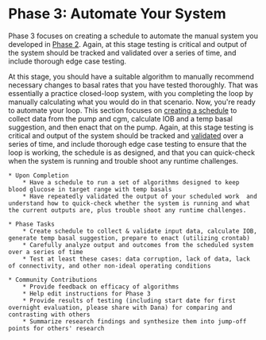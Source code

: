 # Phase 3: Automate Your System

Phase 3 focuses on creating a schedule to automate the manual system you developed in [Phase 2](docs/Build-manual-system/considerations.md). Again, at this stage testing is critical and output of the system should be tracked and validated over a series of time, and include thorough edge case testing.

At this stage, you should have a suitable algorithm to manually recommend necessary changes to basal rates that you have tested thoroughly. That was essentially a practice closed-loop system, with you completing the loop by manually calculating what you would do in that scenario. Now, you're ready to automate your loop. This section focuses on [creating a schedule](create-schedule.md) to collect data from the pump and cgm, calculate IOB and a temp basal suggestion, and then enact that on the pump. Again, at this stage testing is critical and output of the system should be tracked and [validated](validate-output.md) over a series of time, and include thorough edge case testing to ensure that the loop is working, the schedule is as designed, and that you can quick-check when the system is running and trouble shoot any runtime challenges.





	* Upon Completion
		* Have a schedule to run a set of algorithms designed to keep blood glucose in target range with temp basals
		* Have repeatedly validated the output of your scheduled work  and understand how to quick-check whether the system is running and what the current outputs are, plus trouble shoot any runtime challenges.

	* Phase Tasks
		* Create schedule to collect & validate input data, calculate IOB, generate temp basal suggestion, prepare to enact (utilizing crontab)
		* Carefully analyze output and outcomes from the scheduled system over a series of time
		* Test at least these cases: data corruption, lack of data, lack of connectivity, and other non-ideal operating conditions

	* Community Contributions
		* Provide feedback on efficacy of algorithms
		* Help edit instructions for Phase 3
		* Provide results of testing (including start date for first overnight evaluation, please share with Dana) for comparing and contrasting with others
		* Summarize research findings and synthesize them into jump-off points for others' research

